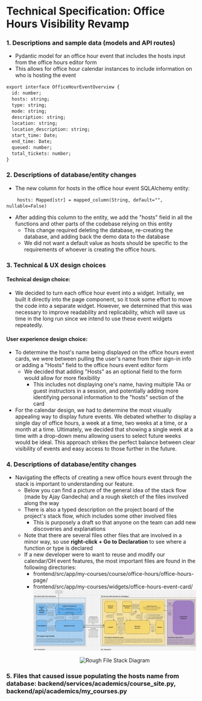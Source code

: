 # **Technical Specification: Office Hours Visibility Revamp**

### 1. Descriptions and sample data (models and API routes)

- Pydantic model for an office hour event that includes the hosts input from the office hours editor form
- This allows for office hour calendar instances to include information on who is hosting the event

```
export interface OfficeHourEventOverview {
  id: number;
  hosts: string;
  type: string;
  mode: string;
  description: string;
  location: string;
  location_description: string;
  start_time: Date;
  end_time: Date;
  queued: number;
  total_tickets: number;
}
```

### 2. Descriptions of database/entity changes

- The new column for hosts in the office hour event SQLAlchemy entity:

```
    hosts: Mapped[str] = mapped_column(String, default="", nullable=False)
```

- After adding this column to the entity, we add the "hosts" field in all the functions and other parts of the codebase relying on this entity
  - This change required deleting the database, re-creating the database, and adding back the demo data to the database
  - We did not want a default value as hosts should be specific to the requirements of whoever is creating the office hours.

### 3. Technical & UX design choices

#### Technical design choice:

- We decided to turn each office hour event into a widget. Initially, we built it directly into the page component, so it took some effort to move the code into a separate widget. However, we determined that this was necessary to improve readability and replicability, which will save us time in the long run since we intend to use these event widgets repeatedly.

#### User experience design choice:

- To determine the host's name being displayed on the office hours event cards, we were between pulling the user's name from their sign-in info or adding a "Hosts" field to the office hours event editor form
  - We decided that adding "Hosts" as an optional field to the form would allow for more flexibility
    - This includes not displaying one's name, having multiple TAs or guest instructors in a session, and potentially adding more identifying personal information to the "hosts" section of the card
- For the calendar design, we had to determine the most visually appealing way to display future events. We debated whether to display a single day of office hours, a week at a time, two weeks at a time, or a month at a time. Ultimately, we decided that showing a single week at a time with a drop-down menu allowing users to select future weeks would be ideal. This approach strikes the perfect balance between clear visibility of events and easy access to those further in the future.

### 4. Descriptions of database/entity changes

- Navigating the effects of creating a new office hours event through the stack is important to understanding our feature.
  - Below you can find a picture of the general idea of the stack flow (made by Ajay Gandecha) and a rough sketch of the files involved along the way
  - There is also a typed description on the project board of the project's stack flow, which includes some other involved files
    - This is purposely a draft so that anyone on the team can add new discoveries and explanations
  - Note that there are several files other files that are involved in a minor way, so use **right-click + Go to Declaration** to see where a function or type is declared
  - If a new developer were to want to reuse and modify our calendar/OH event features, the most important files are found in the following directories:
    - frontend/src/app/my-courses/course/office-hours/office-hours-page/
    - frontend/src/app/my-courses/widgets/office-hours-event-card/
      <!-- <img src="https://private-user-images.githubusercontent.com/111540555/386875741-4e5bea91-92d8-449b-aa33-8b86c1fb5141.png?jwt=eyJhbGciOiJIUzI1NiIsInR5cCI6IkpXVCJ9.eyJpc3MiOiJnaXRodWIuY29tIiwiYXVkIjoicmF3LmdpdGh1YnVzZXJjb250ZW50LmNvbSIsImtleSI6ImtleTUiLCJleHAiOjE3MzE3ODkxMDgsIm5iZiI6MTczMTc4ODgwOCwicGF0aCI6Ii8xMTE1NDA1NTUvMzg2ODc1NzQxLTRlNWJlYTkxLTkyZDgtNDQ5Yi1hYTMzLThiODZjMWZiNTE0MS5wbmc_WC1BbXotQWxnb3JpdGhtPUFXUzQtSE1BQy1TSEEyNTYmWC1BbXotQ3JlZGVudGlhbD1BS0lBVkNPRFlMU0E1M1BRSzRaQSUyRjIwMjQxMTE2JTJGdXMtZWFzdC0xJTJGczMlMkZhd3M0X3JlcXVlc3QmWC1BbXotRGF0ZT0yMDI0MTExNlQyMDI2NDhaJlgtQW16LUV4cGlyZXM9MzAwJlgtQW16LVNpZ25hdHVyZT04MWQ4MjQ5YjY1ZjFiMTVjNDEzZTU0Zjc3ZDUyOWExMjZmZTk3OTE3ODA0OTJhMmI0NzY1ZjdjNDg1OWE0OGY2JlgtQW16LVNpZ25lZEhlYWRlcnM9aG9zdCJ9.nwptzkstqLIxhjSKXalAvwNy3nKH3n-J6PKo6g_0H-Q" alt="Clean Stack Diagram"> -->
      ![Clean Stack Diagram](/docs/images/clean-stack-diagram.png)
      <p style="text-align:center;">
      <img src="/workspace/docs/images/rough-stack-diagram.jpg" alt="Rough File Stack Diagram" width="600">
      </p>

### 5. Files that caused issue populating the hosts name from database: backend/services/academics/course_site.py, backend/api/academics/my_courses.py
